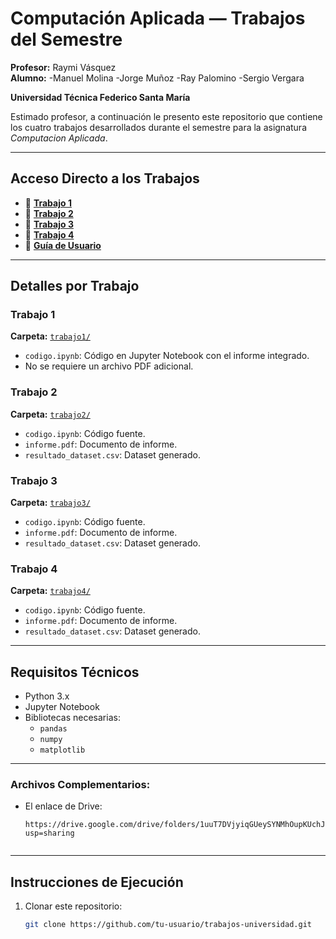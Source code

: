 # Computación Aplicada — Trabajos del Semestre

**Profesor:** Raymi Vásquez  
**Alumno:** -Manuel Molina
            -Jorge Muñoz
            -Ray Palomino
            -Sergio Vergara
            
**Universidad Técnica Federico Santa María**

Estimado profesor, a continuación le presento este repositorio que contiene los cuatro trabajos desarrollados durante el semestre para la asignatura *Computacion Aplicada*.

---

## Acceso Directo a los Trabajos

- 🔗 [**Trabajo 1**](https://github.com/iSRGG/TrabajoComputacionAplicada/tree/main/Trabajo%201)
- 🔗 [**Trabajo 2**](https://github.com/iSRGG/TrabajoComputacionAplicada/tree/main/Trabajo%202)
- 🔗 [**Trabajo 3**](https://github.com/iSRGG/TrabajoComputacionAplicada/tree/main/Trabajo%203)
- 🔗 [**Trabajo 4**](https://github.com/iSRGG/TrabajoComputacionAplicada/tree/main/Trabajo%204)
- 📄 [**Guía de Usuario**](https://github.com/tu-usuario/trabajos-universidad/tree/main/docs)

---

## Detalles por Trabajo

### Trabajo 1

**Carpeta:** [`trabajo1/`](https://github.com/iSRGG/TrabajoComputacionAplicada/tree/main/Trabajo%201)

- `codigo.ipynb`: Código en Jupyter Notebook con el informe integrado.
- No se requiere un archivo PDF adicional.

### Trabajo 2

**Carpeta:** [`trabajo2/`](https://github.com/iSRGG/TrabajoComputacionAplicada/tree/main/Trabajo%202)

- `codigo.ipynb`: Código fuente.
- `informe.pdf`: Documento de informe.
- `resultado_dataset.csv`: Dataset generado.

### Trabajo 3

**Carpeta:** [`trabajo3/`](https://github.com/iSRGG/TrabajoComputacionAplicada/tree/main/Trabajo%203)

- `codigo.ipynb`: Código fuente.
- `informe.pdf`: Documento de informe.
- `resultado_dataset.csv`: Dataset generado.

### Trabajo 4

**Carpeta:** [`trabajo4/`](https://github.com/iSRGG/TrabajoComputacionAplicada/tree/main/Trabajo%204)

- `codigo.ipynb`: Código fuente.
- `informe.pdf`: Documento de informe.
- `resultado_dataset.csv`: Dataset generado.

---

## Requisitos Técnicos

- Python 3.x  
- Jupyter Notebook  
- Bibliotecas necesarias:
  - `pandas`
  - `numpy`
  - `matplotlib`
  

---

### Archivos Complementarios:

- El enlace de Drive:
  ```text
  https://drive.google.com/drive/folders/1uuT7DVjyiqGUeySYNMhOupKUchJlBOsO?usp=sharing


 ---

## Instrucciones de Ejecución

1. Clonar este repositorio:
   ```bash
   git clone https://github.com/tu-usuario/trabajos-universidad.git
